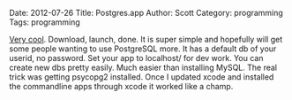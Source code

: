Date: 2012-07-26
Title: Postgres.app
Author: Scott
Category: programming
Tags: programming

<a href="http://postgresapp.com">Very cool</a>.  Download, launch, done.  It is super simple and hopefully will get some people wanting to use PostgreSQL more.  It has a default db of your userid, no password.  Set your app to localhost/<userid> for dev work.  You can create new dbs pretty easily.  Much easier than installing MySQL.  The real trick was getting psycopg2 installed.  Once I updated xcode and installed the commandline apps through xcode it worked like a champ.
